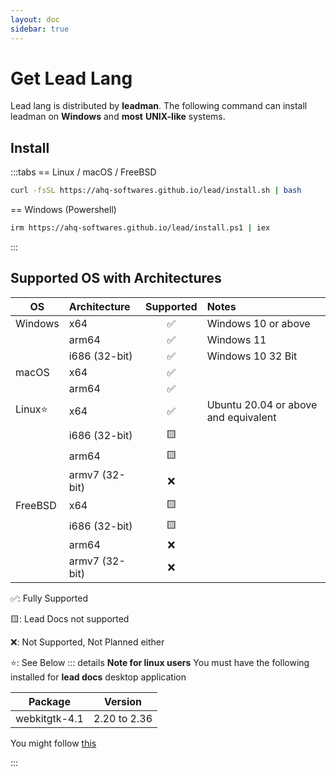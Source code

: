 ```yaml
---
layout: doc
sidebar: true
---
```


# Get Lead Lang

Lead lang is distributed by **leadman**. The following command can install leadman on **Windows** and **most** **UNIX-like** systems.

## Install

:::tabs
== Linux / macOS / FreeBSD

```sh
curl -fsSL https://ahq-softwares.github.io/lead/install.sh | bash
```

== Windows (Powershell)

```sh
irm https://ahq-softwares.github.io/lead/install.ps1 | iex
```

:::

## Supported OS with Architectures

| OS      | Architecture   | Supported | Notes                                |
| ------- | :------------- | :-------: | :----------------------------------- |
| Windows | x64            |    ✅     | Windows 10 or above                  |
|         | arm64          |    ✅     | Windows 11                           |
|         | i686 (32-bit)  |    ✅     | Windows 10 32 Bit                    |
| macOS   | x64            |    ✅     |                                      |
|         | arm64          |    ✅     |                                      |
| Linux⭐ | x64            |    ✅     | Ubuntu 20.04 or above and equivalent |
|         | i686 (32-bit)  |    🟨     |                                      |
|         | arm64          |    🟨     |                                      |
|         | armv7 (32-bit) |    ❌     |                                      |
| FreeBSD | x64            |    🟨     |                                      |
|         | i686 (32-bit)  |    🟨     |                                      |
|         | arm64          |    ❌     |                                      |
|         | armv7 (32-bit) |    ❌     |                                      |

✅: Fully Supported

🟨: Lead Docs not supported

❌: Not Supported, Not Planned either

⭐: See Below
::: details **Note for linux users**
You must have the following installed for **lead docs** desktop application

| Package       | Version      |
| ------------- | ------------ |
| webkitgtk-4.1 | 2.20 to 2.36 |

You might follow [this](https://tauri.app/start/prerequisites/#linux)

:::
